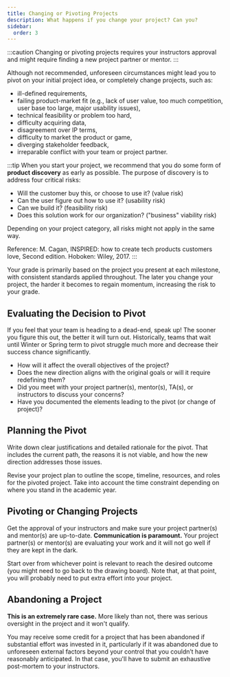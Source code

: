 ```yaml
---
title: Changing or Pivoting Projects
description: What happens if you change your project? Can you?
sidebar:
  order: 3
---
```


:::caution
Changing or pivoting projects requires your instructors approval and might require finding a new project partner or mentor.
:::

Although not recommended, unforeseen circumstances might lead you to pivot on your initial project idea, or completely change projects, such as:

- ill-defined requirements,
- failing product-market fit (e.g., lack of user value, too much competition, user base too large, major usability issues),
- technical feasibility or problem too hard,
- difficulty acquiring data,
- disagreement over IP terms,
- difficulty to market the product or game,
- diverging stakeholder feedback,
- irreparable conflict with your team or project partner.

:::tip
When you start your project, we recommend that you do some form of **product discovery** as early as possible. The purpose of discovery is to address four critical risks:

- Will the customer buy this, or choose to use it? (value risk)
- Can the user figure out how to use it? (usability risk)
- Can we build it? (feasibility risk)
- Does this solution work for our organization? ("business" viability risk)

Depending on your project category, all risks might not apply in the same way.

Reference: M. Cagan, INSPIRED: how to create tech products customers love, Second edition. Hoboken: Wiley, 2017.
:::

Your grade is primarily based on the project you present at each milestone, with consistent standards applied throughout. The later you change your project, the harder it becomes to regain momentum, increasing the risk to your grade.

## Evaluating the Decision to Pivot

If you feel that your team is heading to a dead-end, speak up! The sooner you figure this out, the better it will turn out. Historically, teams that wait until Winter or Spring term to pivot struggle much more and decrease their success chance significantly.

- How will it affect the overall objectives of the project?
- Does the new direction aligns with the original goals or will it require redefining them?
- Did you meet with your project partner(s), mentor(s), TA(s), or instructors to discuss your concerns?
- Have you documented the elements leading to the pivot (or change of project)?

## Planning the Pivot

Write down clear justifications and detailed rationale for the pivot. That includes the current path, the reasons it is not viable, and how the new direction addresses those issues.

Revise your project plan to outline the scope, timeline, resources, and roles for the pivoted project. Take into account the time constraint depending on where you stand in the academic year.

## Pivoting or Changing Projects

Get the approval of your instructors and make sure your project partner(s) and mentor(s) are up-to-date. **Communication is paramount.** Your project partner(s) or mentor(s) are evaluating your work and it will not go well if they are kept in the dark.

Start over from whichever point is relevant to reach the desired outcome (you might need to go back to the drawing board). Note that, at that point, you will probably need to put extra effort into your project.

## Abandoning a Project

**This is an extremely rare case.** More likely than not, there was serious oversight in the project and it won't qualify.

You may receive some credit for a project that has been abandoned if substantial effort was invested in it, particularly if it was abandoned due to unforeseen external factors beyond your control that you couldn’t have reasonably anticipated.​ In that case, you'll have to submit an exhaustive post-mortem to your instructors.
